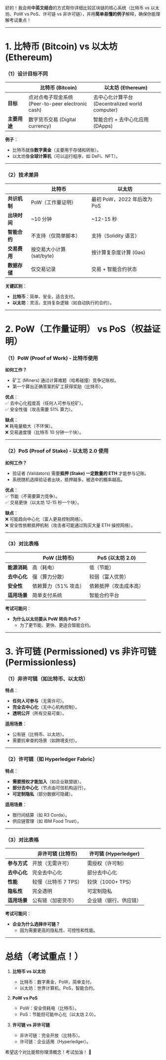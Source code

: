 好的！我会用**中英文结合**的方式帮你详细比较区块链的核心系统（比特币 vs 以太坊、PoW vs PoS、许可链 vs 非许可链），并用**简单易懂的例子**解释，确保你能理解考试重点！  

---

# **1. 比特币 (Bitcoin) vs 以太坊 (Ethereum)**  
### **（1）设计目标不同**  
|  | **比特币 (Bitcoin)** | **以太坊 (Ethereum)** |
|---|---|---|
| **目标** | 点对点电子现金系统<br>(Peer-to-peer electronic cash) | 去中心化计算平台<br>(Decentralized world computer) |
| **主要用途** | 数字货币交易 (Digital currency) | 智能合约 + 去中心化应用 (DApps) |

**例子**：  
- 比特币就像**数字黄金**（主要用于存储和转账）。  
- 以太坊像**全球计算机**（可以运行程序，如 DeFi、NFT）。  

---

### **（2）技术差异**  
|  | **比特币** | **以太坊** |
|---|---|---|
| **共识机制** | PoW（工作量证明） | 最初 PoW，2022 年后改为 PoS |
| **出块时间** | ~10 分钟 | ~12-15 秒 |
| **智能合约** | 不支持（仅简单脚本） | 支持（Solidity 语言） |
| **交易费用** | 按交易大小计算 (sat/byte) | 按计算复杂度计算 (Gas) |
| **数据存储** | 仅交易记录 | 交易 + 智能合约状态 |

**关键区别**：  
- **比特币**：简单、安全，适合支付。  
- **以太坊**：灵活，支持复杂逻辑（如自动执行的合约）。  

---

# **2. PoW（工作量证明） vs PoS（权益证明）**  
### **（1）PoW (Proof of Work) - 比特币使用**  
**如何工作？**  
- 矿工 (Miners) 通过计算难题（哈希碰撞）竞争记账权。  
- 第一个算出正确答案的矿工获得奖励（比特币）。  

**优点**：  
✅ 去中心化程度高（任何人可参与挖矿）。  
✅ 安全性强（攻击需要 51% 算力）。  

**缺点**：  
❌ 耗电量极大（不环保）。  
❌ 交易速度慢（比特币 10 分钟一个块）。  

---

### **（2）PoS (Proof of Stake) - 以太坊 2.0 使用**  
**如何工作？**  
- 验证者 (Validators) 需要**抵押 (Stake) 一定数量的 ETH** 才能参与记账。  
- 系统随机选择验证者出块，抵押越多，被选中的概率越高。  

**优点**：  
✅ 节能（不需要算力竞争）。  
✅ 交易更快（以太坊 12-15 秒一个块）。  

**缺点**：  
❌ 可能趋向中心化（富人更易控制网络）。  
❌ 安全性依赖抵押机制（攻击者可能通过购买大量 ETH 操控网络）。  

---

### **（3）对比表格**  
|  | **PoW (比特币)** | **PoS (以太坊 2.0)** |
|---|---|---|
| **能源消耗** | 高（耗电） | 低（节能） |
| **去中心化** | 强（算力分散） | 较弱（富人优势） |
| **安全性** | 依赖算力（51% 攻击） | 依赖抵押（攻击成本高） |
| **适用场景** | 简单支付系统 | 智能合约平台 |

**考试可能问**：  
- **为什么以太坊要从 PoW 转向 PoS？**  
  - 为了更节能、更快、更适合智能合约。  

---

# **3. 许可链 (Permissioned) vs 非许可链 (Permissionless)**  
### **（1）非许可链（如比特币、以太坊）**  
**特点**：  
- **任何人可参与**（无需许可）。  
- **完全去中心化**（无中心机构控制）。  
- **透明公开**（所有交易可查）。  

**适用场景**：  
- 公有链（比特币、以太坊）。  
- 需要抗审查的场景（如跨境支付）。  

---

### **（2）许可链（如 Hyperledger Fabric）**  
**特点**：  
- **需要授权才能加入**（如企业联盟链）。  
- **部分去中心化**（节点由可信机构运行）。  
- **可定制隐私**（部分数据可隐藏）。  

**适用场景**：  
- 银行间结算（如 R3 Corda）。  
- 供应链管理（如 IBM Food Trust）。  

---

### **（3）对比表格**  
|  | **非许可链 (比特币)** | **许可链 (Hyperledger)** |
|---|---|---|
| **参与方式** | 开放（无需许可） | 需授权（许可制） |
| **去中心化** | 完全去中心化 | 部分去中心化 |
| **性能** | 较慢（比特币 7 TPS） | 较快（1000+ TPS） |
| **隐私性** | 完全透明 | 可定制隐私 |
| **适用场景** | 公有链（加密货币） | 企业链（银行、供应链） |

**考试可能问**：  
- **企业为什么选择许可链？**  
  - 因为需要更高的隐私性、可控性和性能。  

---

# **总结（考试重点！）**  
1. **比特币 vs 以太坊**  
   - 比特币：数字黄金，PoW，简单支付。  
   - 以太坊：世界计算机，PoS，智能合约。  

2. **PoW vs PoS**  
   - PoW：安全但耗电（比特币）。  
   - PoS：节能但可能中心化（以太坊 2.0）。  

3. **许可链 vs 非许可链**  
   - 非许可链：完全开放（比特币）。  
   - 许可链：企业适用（Hyperledger）。  

希望这个对比能帮你理清概念！考试加油！ 🚀
